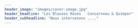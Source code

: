 ```yaml
---
header_image: "images/cover-image.jpg"
header_headline: "Les Blouses Roses   Concarneau & Quimper"
header_subheadline: "Nous intervenons ...."
---
```

